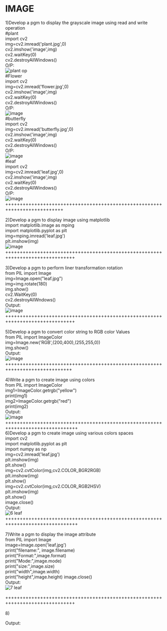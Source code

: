 # IMAGE
1)Develop a pgm to display the grayscale image using read and write operation<br>
#plant<br>
import cv2<br>
img=cv2.imread('plant.jpg',0)<br>
cv2.imshow('image',img)<br>
cv2.waitKey(0)<br>
cv2.destroyAllWindows()<br>
O/P:<br>
![plant op](https://user-images.githubusercontent.com/98145090/173802776-7d1f3cc5-c2c7-485a-9b73-d2ae1939426f.png)<br>
#Flower<br>
import cv2<br>
img=cv2.imread('flower.jpg',0)<br>
cv2.imshow('image',img)<br>
cv2.waitKey(0)<br>
cv2.destroyAllWindows()<br>
O/P:<br>
 ![image](https://user-images.githubusercontent.com/98145090/173801925-79c87582-01ed-4e10-a6ce-4e44c593381c.png)<br>
 #butterfly<br>
import cv2<br>
img=cv2.imread('butterfly.jpg',0)<br>
cv2.imshow('image',img)<br>
cv2.waitKey(0)<br>
cv2.destroyAllWindows()<br>
O/P:<br>
![image](https://user-images.githubusercontent.com/98145090/173802198-9c4a43d4-2b97-49c5-bd83-f9fe6801ab43.png)<br>
 #leaf<br>
import cv2<br>
img=cv2.imread('leaf.jpg',0)<br>
cv2.imshow('image',img)<br>
cv2.waitKey(0)<br>
cv2.destroyAllWindows()<br>
O/P:<br>
![image](https://user-images.githubusercontent.com/98145090/173802421-a87d2e49-0f2b-4375-8c86-3029462dd7a8.png)<br>
++++++++++++++++++++++++++++++++++++++++++++++++++++++++++++++++++++++++++<br>
<br>
2)Develop a pgm to display image using matplotlib<br>
import matplotlib.image as mping<br>
import matplotlib.pyplot as plt<br>
img=mping.imread('leaf.jpg')<br>
plt.imshow(img)<br>
![image](https://user-images.githubusercontent.com/98145090/173804024-27d31380-8335-4e12-a2b8-9c1cc5bf8ae9.png)<br>
++++++++++++++++++++++++++++++++++++++++++++++++++++++++++++++++++++++++++++++<br>
<br>
3)Develop a pgm to perform liner transformation rotation<br>
from PIL import Image<br>
img=Image.open("leaf.jpg")<br>
img=img.rotate(180)<br>
img.show()<br>
cv2.WaitKey(0)<br>
cv2.destroyAllWndows()<br>
Output:<br>
 ![image](https://user-images.githubusercontent.com/98145090/173805940-de5be5ca-afb4-4154-97fd-0033a2ce123e.png)<br>
++++++++++++++++++++++++++++++++++++++++++++++++++++++++++++++++++++++++++++++<br>
<br>
5)Develop a pgm to convert color string to RGB color Values<br>
from PIL import ImageColor<br>
img=Image.new('RGB',(200,400),(255,255,0))<br>
img.show()<br>
Output:<br>
![image](https://user-images.githubusercontent.com/98145090/173814822-4902a90a-0522-47b2-8938-0e6e344e5352.png)<br>
+++++++++++++++++++++++++++++++++++++++++++++++++++++++++++++++++++++++++++++<br>
<br>
4)Write a pgm to create image using colors<br>
from PIL import ImageColor<br>
img1=ImageColor.getrgb("yellow")<br>
print(img1)<br>
img2=ImageColor.getrgb("red")<br>
print(img2)<br>
Output:<br>
![image](https://user-images.githubusercontent.com/98145090/173812856-38cce19b-dd95-4a17-8007-67e5a3e67251.png)<br>
+++++++++++++++++++++++++++++++++++++++++++++++++++++++++++++++++++++++++++++++<br>
6)Develop a pgm to create image using various colors spaces<br>
import cv2<br>
import matplotlib.pyplot as plt<br>
import numpy as np<br>
img=cv2.imread('leaf.jpg')<br>
plt.imshow(img)<br>
plt.show()<br>
img=cv2.cvtColor(img,cv2.COLOR_BGR2RGB)<br>
plt.imshow(img)<br>
plt.show()<br>
img=cv2.cvtColor(img,cv2.COLOR_RGB2HSV)<br>
plt.imshow(img)<br>
plt.show()<br>
image.close()<br>
Output:<br>
![6 leaf](https://user-images.githubusercontent.com/98145090/173813575-bb08cb6a-a370-44f1-adb7-2b81cc6d58fe.png)<br>
+++++++++++++++++++++++++++++++++++++++++++++++++++++++++++++++++++++++++++++++<br>
<br>
7)Write a pgm to display the image attribute<br>
from PIL import Image<br>
image=Image.open('leaf.jpg')<br>
print("filename:", image.filename)<br>
print("Format:",image.format)<br>
print("Mode:",image.mode)<br>
print("size:",image.size)<br>
print("width",image.width)<br>
print("height",image.height)
image.close()<br>
Output:<br>
![7 leaf](https://user-images.githubusercontent.com/98145090/173809660-e3cfc405-3486-44d5-a9fa-ea7440316743.png)<br>

++++++++++++++++++++++++++++++++++++++++++++++++++++++++++++++++++++++++++++++<br>
<br>
8)<br>

Output:<br>
<br>
